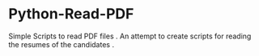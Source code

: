 # Python-Read-PDF
Simple Scripts to read PDF files .  An attempt to create scripts for reading the resumes of the candidates . 
